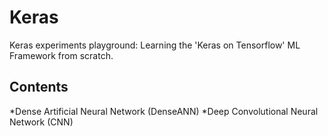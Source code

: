 # Keras
Keras experiments playground: Learning the 'Keras on Tensorflow' ML Framework from scratch.

## Contents
*Dense Artificial Neural Network (DenseANN)
*Deep Convolutional Neural Network (CNN)
